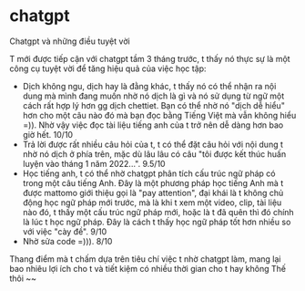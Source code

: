 # chatgpt
Chatgpt và những điều tuyệt vời

T mới được tiếp cận với chatgpt tầm 3 tháng trước, t thấy nó thực sự là một công cụ tuyệt vời để tăng hiệu quả của việc học tập:
- Dịch không ngu, dịch hay là đằng khác, t thấy nó có thể nhận ra nội dung mà mình đang muốn nhờ nó dịch là gì và nó sử dụng từ ngữ một cách rất hợp lý hơn gg dịch chettiet. Bạn có thể nhờ nó "dịch dễ hiểu" hơn cho một câu nào đó mà bạn đọc bằng Tiếng Việt mà vẫn không hiểu =)). Nhờ vậy việc đọc tài liệu tiếng anh của t trở nên dễ dàng hơn bao giờ hết. 10/10
- Trả lời được rất nhiều câu hỏi của t, t có thể đặt câu hỏi với nội dung t nhờ nó dịch ở phía trên, mặc dù lâu lâu có câu "tôi được kết thúc huấn luyện vào tháng 1 năm 2022...". 9.5/10
- Học tiếng anh, t có thể nhờ chatgpt phân tích cấu trúc ngữ pháp có trong một câu tiếng Anh. Đây là một phương pháp học tiếng Anh mà t được mattomo giới thiệu gọi là "pay attention", đại khái là t không chủ động học ngữ pháp mới trước, mà là khi t xem một video, clip, tài liệu nào đó, t thấy một cấu trúc ngữ pháp mới, hoặc là t đã quên thì đó chính là lúc t học ngữ pháp. Đây là cách t thấy học ngữ pháp tốt hơn nhiều so với việc "cày đề". 9/10
- Nhờ sửa code =))). 8/10

Thang điểm mà t chấm dựa trên tiêu chí việc t nhờ chatgpt làm, mang lại bao nhiêu lợi ích cho t và tiết kiệm có nhiều thời gian cho t hay không
Thế thôi ~~ 
